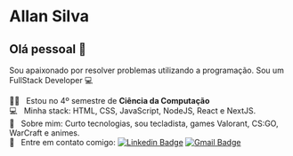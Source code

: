 # Allan Silva

## Olá pessoal 👋
Sou apaixonado por resolver problemas utilizando a programação.
Sou um FullStack Developer :computer:

 👨‍🎓  &nbsp; Estou no 4º semestre de **Ciência da Computação**
 <br/> :computer: &nbsp; Minha stack: HTML, CSS, JavaScript, NodeJS, React e NextJS.
 <br/> 💬  &nbsp; Sobre mim: Curto tecnologias, sou tecladista, games Valorant, CS:GO, WarCraft e animes. 
 <br/> :email: &nbsp; Entre em contato comigo: [![Linkedin Badge](https://img.shields.io/badge/-allanlimass-blue?style=flat-square&logo=Linkedin&logoColor=white&link=https://www.linkedin.com/in/allanlimass/)](https://www.linkedin.com/in/allanlimass/) 
[![Gmail Badge](https://img.shields.io/badge/-allanlimass-c14438?style=flat-square&logo=Gmail&logoColor=white&link=mailto:allan.interlock@gmail.com)](mailto:allan.interlock@gmail.com)

